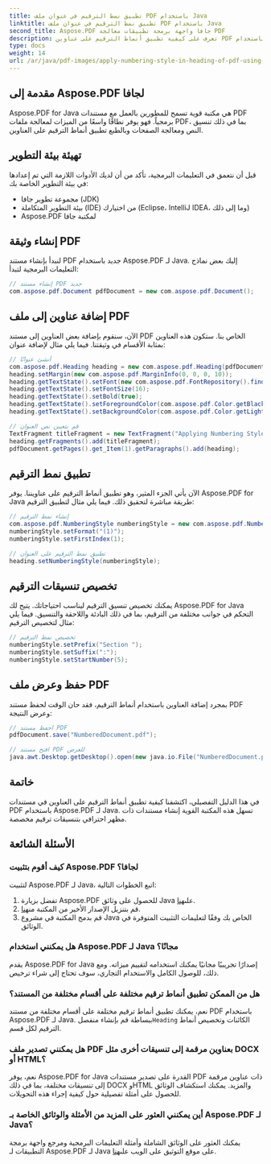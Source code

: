 ```yaml
---
title: تطبيق نمط الترقيم في عنوان ملف PDF باستخدام Java
linktitle: تطبيق نمط الترقيم في عنوان ملف PDF باستخدام Java
second_title: Aspose.PDF جافا واجهة برمجة تطبيقات معالجة PDF
description: تعرف على كيفية تطبيق أنماط الترقيم على عناوين PDF باستخدام Aspose.PDF لـ Java. يوفر دليلنا خطوة بخطوة أمثلة على التعليمات البرمجية المصدر لإضفاء لمسة احترافية على مستنداتك.
type: docs
weight: 14
url: /ar/java/pdf-images/apply-numbering-style-in-heading-of-pdf-using-java/
---
```


## مقدمة إلى Aspose.PDF لجافا

Aspose.PDF for Java هي مكتبة قوية تسمح للمطورين بالعمل مع مستندات PDF برمجياً. فهو يوفر نطاقًا واسعًا من الميزات لمعالجة ملفات PDF، بما في ذلك تنسيق النص ومعالجة الصفحات وبالطبع تطبيق أنماط الترقيم على العناوين.

## تهيئة بيئة التطوير

قبل أن نتعمق في التعليمات البرمجية، تأكد من أن لديك الأدوات اللازمة التي تم إعدادها في بيئة التطوير الخاصة بك:

- مجموعة تطوير جافا (JDK)
- بيئة التطوير المتكاملة (IDE) من اختيارك (Eclipse، IntelliJ IDEA، وما إلى ذلك)
- Aspose.PDF لمكتبة جافا

## إنشاء وثيقة PDF

لنبدأ بإنشاء مستند PDF جديد باستخدام Aspose.PDF لـ Java. إليك بعض نماذج التعليمات البرمجية لتبدأ:

```java
// إنشاء مستند PDF جديد
com.aspose.pdf.Document pdfDocument = new com.aspose.pdf.Document();
```

## إضافة عناوين إلى ملف PDF

الآن، سنقوم بإضافة بعض العناوين إلى مستند PDF الخاص بنا. ستكون هذه العناوين بمثابة الأقسام في وثيقتنا. فيما يلي مثال لإضافة عنوان:

```java
// أنشئ عنوانًا
com.aspose.pdf.Heading heading = new com.aspose.pdf.Heading(pdfDocument.getPages().get_Item(1));
heading.setMargin(new com.aspose.pdf.MarginInfo(0, 0, 0, 10));
heading.getTextState().setFont(new com.aspose.pdf.FontRepository().findFont("Arial"));
heading.getTextState().setFontSize(16);
heading.getTextState().setBold(true);
heading.getTextState().setForegroundColor(com.aspose.pdf.Color.getBlack());
heading.getTextState().setBackgroundColor(com.aspose.pdf.Color.getLightGray());

// قم بتعيين نص العنوان
TextFragment titleFragment = new TextFragment("Applying Numbering Style");
heading.getFragments().add(titleFragment);
pdfDocument.getPages().get_Item(1).getParagraphs().add(heading);
```

## تطبيق نمط الترقيم

الآن يأتي الجزء المثير، وهو تطبيق أنماط الترقيم على عناويننا. يوفر Aspose.PDF for Java طريقة مباشرة لتحقيق ذلك. فيما يلي مثال لتطبيق الترقيم:

```java
// إنشاء نمط الترقيم
com.aspose.pdf.NumberingStyle numberingStyle = new com.aspose.pdf.NumberingStyle();
numberingStyle.setFormat("(1)");
numberingStyle.setFirstIndex(1);

// تطبيق نمط الترقيم على العنوان
heading.setNumberingStyle(numberingStyle);
```

## تخصيص تنسيقات الترقيم

يمكنك تخصيص تنسيق الترقيم ليناسب احتياجاتك. يتيح لك Aspose.PDF for Java التحكم في جوانب مختلفة من الترقيم، بما في ذلك البادئة واللاحقة والتنسيق. فيما يلي مثال لتخصيص الترقيم:

```java
// تخصيص نمط الترقيم
numberingStyle.setPrefix("Section ");
numberingStyle.setSuffix(":");
numberingStyle.setStartNumber(5);
```

## حفظ وعرض ملف PDF

بمجرد إضافة العناوين باستخدام أنماط الترقيم، فقد حان الوقت لحفظ مستند PDF وعرض النتيجة:

```java
// احفظ مستند PDF
pdfDocument.save("NumberedDocument.pdf");

// افتح مستند PDF للعرض
java.awt.Desktop.getDesktop().open(new java.io.File("NumberedDocument.pdf"));
```

## خاتمة

في هذا الدليل التفصيلي، اكتشفنا كيفية تطبيق أنماط الترقيم على العناوين في مستندات PDF باستخدام Aspose.PDF لـ Java. تسهل هذه المكتبة القوية إنشاء مستندات ذات مظهر احترافي بتنسيقات ترقيم مخصصة.

## الأسئلة الشائعة

### كيف أقوم بتثبيت Aspose.PDF لجافا؟

لتثبيت Aspose.PDF لـ Java، اتبع الخطوات التالية:

1.  تفضل بزيارة Aspose.PDF للحصول على وثائق Java على[هنا](https://reference.aspose.com/pdf/java/).
2.  قم بتنزيل الإصدار الأخير من المكتبة من[هنا](https://releases.aspose.com/pdf/java/).
3. قم بدمج المكتبة في مشروع Java الخاص بك وفقًا لتعليمات التثبيت المتوفرة في الوثائق.

### هل يمكنني استخدام Aspose.PDF لـ Java مجانًا؟

يقدم Aspose.PDF for Java إصدارًا تجريبيًا مجانيًا يمكنك استخدامه لتقييم ميزاته. ومع ذلك، للوصول الكامل والاستخدام التجاري، سوف تحتاج إلى شراء ترخيص.

### هل من الممكن تطبيق أنماط ترقيم مختلفة على أقسام مختلفة من المستند؟

 نعم، يمكنك تطبيق أنماط ترقيم مختلفة على أقسام مختلفة من مستند PDF باستخدام Aspose.PDF لـ Java. ببساطة قم بإنشاء منفصل`Heading` الكائنات وتخصيص أنماط الترقيم لكل قسم.

### هل يمكنني تصدير ملف PDF بعناوين مرقمة إلى تنسيقات أخرى مثل DOCX أو HTML؟

نعم، يوفر Aspose.PDF for Java القدرة على تصدير مستندات PDF ذات عناوين مرقمة إلى تنسيقات مختلفة، بما في ذلك DOCX وHTML والمزيد. يمكنك استكشاف الوثائق للحصول على أمثلة تفصيلية حول كيفية إجراء هذه التحويلات.

### أين يمكنني العثور على المزيد من الأمثلة والوثائق الخاصة بـ Aspose.PDF لـ Java؟

 يمكنك العثور على الوثائق الشاملة وأمثلة التعليمات البرمجية ومرجع واجهة برمجة التطبيقات لـ Aspose.PDF لـ Java على موقع التوثيق على الويب على[هنا](https://reference.aspose.com/pdf/java/).